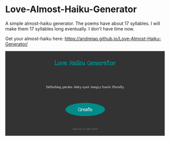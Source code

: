 # Love-Almost-Haiku-Generator
A simple almost-haiku generator. The poems have about 17 syllables. 
I will make them 17 syllables long eventually. I don't have time now.

Get your almost-haiku here: https://andrejap.github.io/Love-Almost-Haiku-Generator/

<img src="Screenshot.PNG" alt="screenshot">


